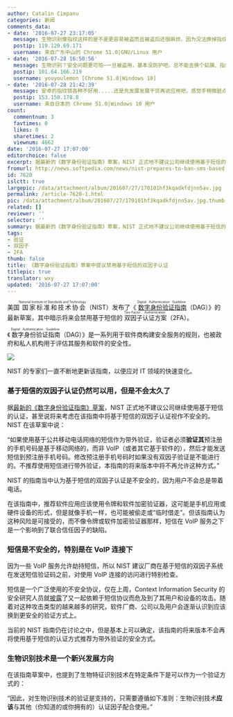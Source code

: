 ```yaml
---
author: Catalin Cimpanu
categories: 新闻
comments_data:
- date: '2016-07-27 23:17:05'
  message: 生物识别像指纹这样的是不是更容易被盗而且被盗后还很麻烦，因为没法换掉指纹啊。如果有恶意人士想要取得某人的指纹，也许不会特别难吧，用过的东西也许会留下，那是不是说，如果单独用指纹验证的项目多了，出门得带上手套呀。
  postip: 119.120.69.171
  username: 来自广东中山的 Chrome 51.0|GNU/Linux 用户
- date: '2016-07-28 16:50:56'
  message: 生物识别？安全问题更可怕~一旦被盗用，基本没防护吧，总不能去换个虹膜、指纹
  postip: 101.64.166.219
  username: youyoulemon [Chrome 51.0|Windows 10]
- date: '2016-07-28 21:42:39'
  message: 安卓的指纹锁各种不好用.....还是先发展发展干货再说应用吧，感觉手稍微脏点，稍微按歪点就不识别。
  postip: 153.150.178.8
  username: 来自日本的 Chrome 51.0|Windows 10 用户
count:
  commentnum: 3
  favtimes: 0
  likes: 0
  sharetimes: 2
  viewnum: 4662
date: '2016-07-27 17:07:00'
editorchoice: false
excerpt: 据最新的《数字身份验证指南》草案，NIST 正式地不建议公司继续使用基于短信的认证，甚至说将来考虑在该指南中将基于短信的双因子认证视作不安全的。
fromurl: http://news.softpedia.com/news/nist-prepares-to-ban-sms-based-two-factor-authentication-506617.shtml
id: 7620
islctt: true
largepic: /data/attachment/album/201607/27/170101hf3kqadkfdjnn5av.jpg
permalink: /article-7620-1.html
pic: /data/attachment/album/201607/27/170101hf3kqadkfdjnn5av.jpg.thumb.jpg
related: []
reviewer: ''
selector: ''
summary: 据最新的《数字身份验证指南》草案，NIST 正式地不建议公司继续使用基于短信的认证，甚至说将来考虑在该指南中将基于短信的双因子认证视作不安全的。
tags:
- 验证
- 双因子
- 2FA
thumb: false
title: 《数字身份验证指南》草案中提议禁用基于短信的双因子认证
titlepic: true
translator: wxy
updated: '2016-07-27 17:07:00'
---
```


美国<ruby> 国家标准和技术协会 <rp>  （ </rp> <rt>  National Institute of Standards and Technology </rt> <rp>  ） </rp></ruby>（NIST）发布了《<ruby> <a href="https://pages.nist.gov/800-63-3/sp800-63b.html">  数字身份验证指南 </a> <rp>  （ </rp> <rt>  Digital Authentication Guideline </rt> <rp>  ） </rp></ruby>（DAG）》的最新草案，其中暗示将来会禁用基于短信的<ruby> 双因子认证方案 <rp>  （ </rp> <rt>  Two-Factor Authentication </rt> <rp>  ） </rp></ruby>（2FA）。


《<ruby> 数字身份验证指南 <rt>  Digital Authentication Guideline </rt></ruby>（DAG）》是一系列用于软件商构建安全服务的规则，也被政府和私人机构用于评估其服务和软件的安全性。


![](/data/attachment/album/201607/27/170101hf3kqadkfdjnn5av.jpg)


NIST 的专家们一直不断地更新该指南，以便应对 IT 领域的快速变化。


### 基于短信的双因子认证仍然可以用，但是不会太久了


据[最新的《数字身份验证指南》草案](https://pages.nist.gov/800-63-3/sp800-63b.html)，NIST 正式地不建议公司继续使用基于短信的认证，甚至说将来考虑在该指南中将基于短信的双因子认证视作不安全的。NIST 在该草案中说：


“如果使用基于公共移动电话网络的短信作为带外验证，验证者必须**验证其**预注册的手机号码是基于移动网络的，而非 VoIP（或者其它基于软件的），然后才能发送短信到预注册手机号码。修改预注册手机号码时如果没有双因子验证是不能进行的。不推荐使用短信进行带外验证，本指南的将来版本中将不再允许这种方式。”


NIST 的指南当中认为基于短信的双因子认证是不安全的，因为用户不会总是带着电话。


在该指南中，推荐软件应用应该使用令牌和软件加密验证器，这可能是手机应用或硬件设备的形式，但是就像手机一样，也可能被偷走或“临时借走”。但该指南认为这种风险是可接受的，而不像令牌或软件加密验证器那样，短信在 VoIP 服务之下是一个影响到了联合信任因子的缺陷。


### 短信是不安全的，特别是在 VoIP 连接下


因为一些 VoIP 服务允许劫持短信，所以 NIST 建议厂商在基于短信的双因子系统在发送短信验证码之前，对使用 VoIP 连接的访问进行特别检查。


短信是一个广泛使用的不安全协议，仅在上周，Context Information Security 的安全研究人员就[披露](http://www.contextis.com/resources/blog/binary-sms-old-backdoor-your-new-thing/)了又一起依赖于短信协议而危及到了其用户和设备的攻击。随着对这种攻击类型的越来越多的研究，软件厂商、公司以及用户会逐渐认识到应该换到更安全的验证方式上。


当前的 NIST 指南仍在讨论之中，但是基本上可以确定，该指南的将来版本不会再将使用基于短信的认证方式推荐为带外验证的安全方式。


### 生物识别技术是一个新兴发展方向


在该指南草案中，也提到了生物特征识别技术在特定条件下是可以作为一个验证方式的：


“因此，对生物识别技术的验证是支持的，只需要遵循如下准则：生物识别技术**应该**与其他（你知道的或你拥有的）认证因子配合使用。”